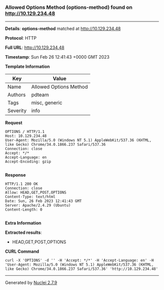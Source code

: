 ### Allowed Options Method (options-method) found on http://10.129.234.48
---
**Details**: **options-method**  matched at http://10.129.234.48

**Protocol**: HTTP

**Full URL**: http://10.129.234.48

**Timestamp**: Sun Feb 26 12:41:43 +0000 GMT 2023

**Template Information**

| Key | Value |
|---|---|
| Name | Allowed Options Method |
| Authors | pdteam |
| Tags | misc, generic |
| Severity | info |

**Request**
```http
OPTIONS / HTTP/1.1
Host: 10.129.234.48
User-Agent: Mozilla/5.0 (Windows NT 5.1) AppleWebKit/537.36 (KHTML, like Gecko) Chrome/34.0.1866.237 Safari/537.36
Connection: close
Accept: */*
Accept-Language: en
Accept-Encoding: gzip


```

**Response**
```http
HTTP/1.1 200 OK
Connection: close
Allow: HEAD,GET,POST,OPTIONS
Content-Type: text/html
Date: Sun, 26 Feb 2023 12:41:43 GMT
Server: Apache/2.4.29 (Ubuntu)
Content-Length: 0


```

**Extra Information**

**Extracted results**:

- HEAD,GET,POST,OPTIONS



**CURL Command**
```
curl -X 'OPTIONS' -d '' -H 'Accept: */*' -H 'Accept-Language: en' -H 'User-Agent: Mozilla/5.0 (Windows NT 5.1) AppleWebKit/537.36 (KHTML, like Gecko) Chrome/34.0.1866.237 Safari/537.36' 'http://10.129.234.48'
```
---
Generated by [Nuclei 2.7.9](https://github.com/projectdiscovery/nuclei)